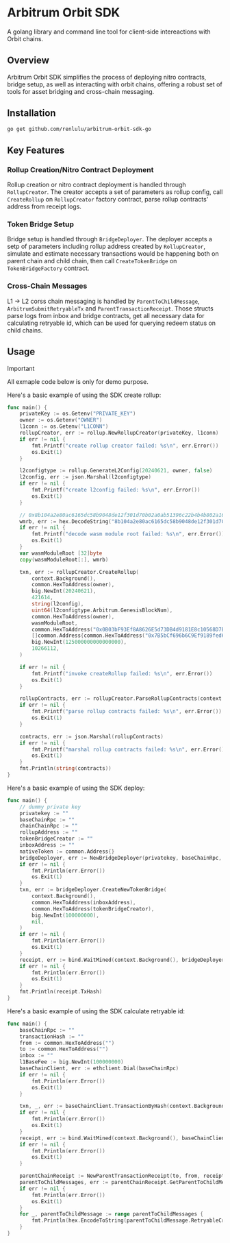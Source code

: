 # Arbitrum Orbit SDK

A golang library and command line tool for client-side intereactions with Orbit chains.

## Overview

Arbitrum Orbit SDK simplifies the process of deploying nitro contracts, bridge setup, as well as interacting with orbit chains, offering a robust set of tools for asset bridging and cross-chain messaging.

## Installation

```bash
go get github.com/renlulu/arbitrum-orbit-sdk-go
```

## Key Features

### Rollup Creation/Nitro Contract Deployment

Rollup creation or nitro contract deployment is handled through `RollupCreator`. The creator accepts a set of parameters as rollup config, call `CreateRollup` on `RollupCreator` factory contract, parse rollup contracts' address from receipt logs.

### Token Bridge Setup

Bridge setup is handled through `BridgeDeployer`. The deployer accepts a setp of parameters including rollup address created by `RollupCreator`, simulate and estimate necessary transactions would be happening both on parent chain and child chain, then call `CreateTokenBridge` on `TokenBridgeFactory` contract. 

### Cross-Chain Messages

L1 -> L2 corss chain messaging is handled by `ParentToChildMessage`, `ArbitrumSubmitRetryableTx` and `ParentTransactionReceipt`. Those structs parse logs from inbox and bridge contracts, get all necessary data for calculating retryable id, which can be used for querying redeem status on child chains.


## Usage

> [!IMPORTANT]
>
> All exmaple code below is only for demo purpose.
>

Here's a basic example of using the SDK create rollup:

```go
func main() {
	privateKey := os.Getenv("PRIVATE_KEY")
	owner := os.Getenv("OWNER")
	l1conn := os.Getenv("L1CONN")
	rollupCreator, err := rollup.NewRollupCreator(privateKey, l1conn)
	if err != nil {
		fmt.Printf("create rollup creator failed: %s\n", err.Error())
		os.Exit(1)
	}

	l2configtype := rollup.GenerateL2Config(20240621, owner, false)
	l2config, err := json.Marshal(l2configtype)
	if err != nil {
		fmt.Printf("create l2config failed: %s\n", err.Error())
		os.Exit(1)
	}

	// 0x8b104a2e80ac6165dc58b9048de12f301d70b02a0ab51396c22b4b4b802a16a4
	wmrb, err := hex.DecodeString("8b104a2e80ac6165dc58b9048de12f301d70b02a0ab51396c22b4b4b802a16a4")
	if err != nil {
		fmt.Printf("decode wasm module root failed: %s\n", err.Error())
		os.Exit(1)
	}
	var wasmModuleRoot [32]byte
	copy(wasmModuleRoot[:], wmrb)

	txn, err := rollupCreator.CreateRollup(
		context.Background(),
		common.HexToAddress(owner),
		big.NewInt(20240621),
		421614,
		string(l2config),
		uint64(l2configtype.Arbitrum.GenesisBlockNum),
		common.HexToAddress(owner),
		wasmModuleRoot,
		common.HexToAddress("0x0B03bF93Ef8A8626E5d73DB4d9181E8c10568D7B"),
		[]common.Address{common.HexToAddress("0x7B5bCf696b6C9Ef9189fed66597A4aAC87957a08")},
		big.NewInt(125000000000000000),
		10266112,
	)

	if err != nil {
		fmt.Printf("invoke createRollup failed: %s\n", err.Error())
		os.Exit(1)
	}

	rollupContracts, err := rollupCreator.ParseRollupContracts(context.Background(), 6, txn)
	if err != nil {
		fmt.Printf("parse rollup contracts failed: %s\n", err.Error())
		os.Exit(1)
	}

	contracts, err := json.Marshal(rollupContracts)
	if err != nil {
		fmt.Printf("marshal rollup contracts failed: %s\n", err.Error())
		os.Exit(1)
	}
	fmt.Println(string(contracts))
}
```


Here's a basic example of using the SDK deploy:


```go
func main() {
	// dummy private key
	privatekey := ""
	baseChainRpc := ""
	chainChainRpc := ""
	rollupAddress := ""
	tokenBridgeCreator := ""
	inboxAddress := ""
	nativeToken := common.Address{}
	bridgeDeployer, err := NewBridgeDeployer(privatekey, baseChainRpc, chainChainRpc, rollupAddress, nativeToken)
	if err != nil {
		fmt.Println(err.Error())
		os.Exit(1)
	}
	txn, err := bridgeDeployer.CreateNewTokenBridge(
		context.Background(),
		common.HexToAddress(inboxAddress),
		common.HexToAddress(tokenBridgeCreator),
		big.NewInt(100000000),
		nil,
	)
	if err != nil {
		fmt.Println(err.Error())
		os.Exit(1)
	}
	receipt, err := bind.WaitMined(context.Background(), bridgeDeployer.BaseChainClient, txn)
	if err != nil {
		fmt.Println(err.Error())
		os.Exit(1)
	}
	fmt.Println(receipt.TxHash)
}
```

Here's a basic example of using the SDK calculate retryable id:

```go
func main() {
	baseChainRpc := ""
	transactionHash := ""
	from := common.HexToAddress("")
	to := common.HexToAddress("")
	inbox := ""
	l1BaseFee := big.NewInt(100000000)
	baseChainClient, err := ethclient.Dial(baseChainRpc)
	if err != nil {
		fmt.Println(err.Error())
		os.Exit(1)
	}

	txn, _, err := baseChainClient.TransactionByHash(context.Background(), common.HexToHash(transactionHash))
	if err != nil {
		fmt.Println(err.Error())
		os.Exit(1)
	}
	receipt, err := bind.WaitMined(context.Background(), baseChainClient, txn)
	if err != nil {
		fmt.Println(err.Error())
		os.Exit(1)
	}

	parentChainReceipt := NewParentTransactionReceipt(to, from, receipt)
	parentToChildMessages, err := parentChainReceipt.GetParentToChildMessages(big.NewInt(20240328), l1BaseFee, inbox)
	if err != nil {
		fmt.Println(err.Error())
		os.Exit(1)
	}
	for _, parentToChildMessage := range parentToChildMessages {
		fmt.Println(hex.EncodeToString(parentToChildMessage.RetryableCreationId))
	}
}
```